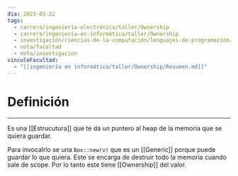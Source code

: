 ```yaml
---
dia: 2023-03-22
tags:
  - carrera/ingeniería-electrónica/taller/Ownership
  - carrera/ingeniería-en-informática/taller/Ownership
  - investigación/ciencias-de-la-computación/lenguajes-de-programación/lenguaje-Rust
  - nota/facultad
  - nota/investigacion
vinculoFacultad:
  - "[[ingeniería en informática/taller/Ownership/Resumen.md]]"
---
```

# Definición
---
Es una [[Estrucutura]] que te da un puntero al heap de la memoria que se quiera guardar.

Para invocalrlo se una `Box::new(v)` que es un [[Generic]] porque puede guardar lo que quiera. Este se encarga de destruir todo la memoria cuando sale de scope. Por lo tanto este tiene [[Ownership]] del valor.
